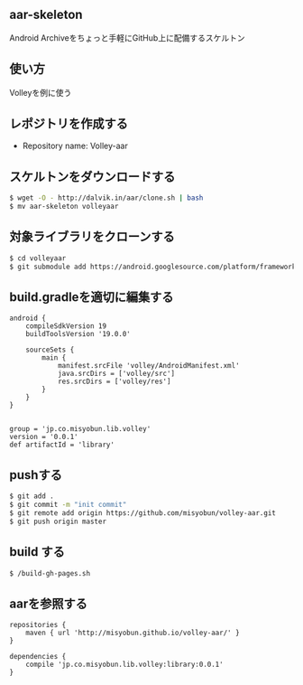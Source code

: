 ## aar-skeleton
Android Archiveをちょっと手軽にGitHub上に配備するスケルトン

## 使い方
Volleyを例に使う

## レポジトリを作成する
- Repository name: Volley-aar


## スケルトンをダウンロードする
```sh
$ wget -O - http://dalvik.in/aar/clone.sh | bash
$ mv aar-skeleton volleyaar
```
## 対象ライブラリをクローンする
```sh
$ cd volleyaar
$ git submodule add https://android.googlesource.com/platform/frameworks/volley
```
## build.gradleを適切に編集する
```
android {
    compileSdkVersion 19
    buildToolsVersion '19.0.0'

    sourceSets {
        main {
            manifest.srcFile 'volley/AndroidManifest.xml'
            java.srcDirs = ['volley/src']
            res.srcDirs = ['volley/res']
        }
    }
}


group = 'jp.co.misyobun.lib.volley'
version = '0.0.1'
def artifactId = 'library'
```

## pushする
```sh
$ git add .
$ git commit -m "init commit"
$ git remote add origin https://github.com/misyobun/volley-aar.git
$ git push origin master
```

## build する
```sh
$ /build-gh-pages.sh
```

## aarを参照する

```
repositories {
    maven { url 'http://misyobun.github.io/volley-aar/' }
}

dependencies {
    compile 'jp.co.misyobun.lib.volley:library:0.0.1'
}
```

